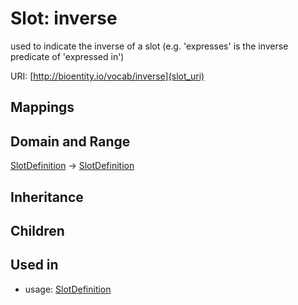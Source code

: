 # Slot: inverse


used to indicate the inverse of a slot (e.g. 'expresses' is the inverse predicate of 'expressed in')

URI: [http://bioentity.io/vocab/inverse](slot_uri)
## Mappings

## Domain and Range

[SlotDefinition](SlotDefinition.md) -> [SlotDefinition](SlotDefinition.md)
## Inheritance

## Children

## Used in

 *  usage: [SlotDefinition](SlotDefinition.md)
